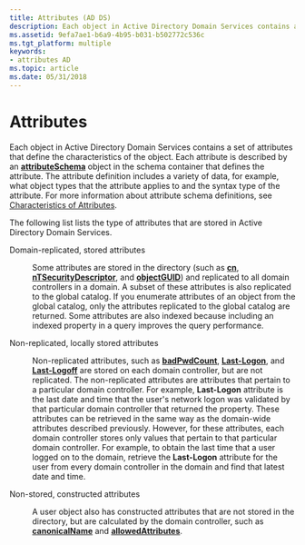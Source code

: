 ```yaml
---
title: Attributes (AD DS)
description: Each object in Active Directory Domain Services contains a set of attributes that define the characteristics of the object.
ms.assetid: 9efa7ae1-b6a9-4b95-b031-b502772c536c
ms.tgt_platform: multiple
keywords:
- attributes AD
ms.topic: article
ms.date: 05/31/2018
---
```


# Attributes

Each object in Active Directory Domain Services contains a set of attributes that define the characteristics of the object. Each attribute is described by an [**attributeSchema**](https://docs.microsoft.com/windows/desktop/ADSchema/c-attributeschema) object in the schema container that defines the attribute. The attribute definition includes a variety of data, for example, what object types that the attribute applies to and the syntax type of the attribute. For more information about attribute schema definitions, see [Characteristics of Attributes](characteristics-of-attributes.md).

The following list lists the type of attributes that are stored in Active Directory Domain Services.

<dl> <dt>

<span id="Domain-replicated__stored_attributes"></span><span id="domain-replicated__stored_attributes"></span><span id="DOMAIN-REPLICATED__STORED_ATTRIBUTES"></span>Domain-replicated, stored attributes
</dt> <dd>

Some attributes are stored in the directory (such as [**cn**](https://docs.microsoft.com/windows/desktop/ADSchema/a-cn), [**nTSecurityDescriptor**](https://docs.microsoft.com/windows/desktop/ADSchema/a-ntsecuritydescriptor), and [**objectGUID**](https://docs.microsoft.com/windows/desktop/ADSchema/a-objectguid)) and replicated to all domain controllers in a domain. A subset of these attributes is also replicated to the global catalog. If you enumerate attributes of an object from the global catalog, only the attributes replicated to the global catalog are returned. Some attributes are also indexed because including an indexed property in a query improves the query performance.

</dd> <dt>

<span id="Non-replicated__locally_stored_attributes"></span><span id="non-replicated__locally_stored_attributes"></span><span id="NON-REPLICATED__LOCALLY_STORED_ATTRIBUTES"></span>Non-replicated, locally stored attributes
</dt> <dd>

Non-replicated attributes, such as [**badPwdCount**](https://docs.microsoft.com/windows/desktop/ADSchema/a-badpwdcount), [**Last-Logon**](https://docs.microsoft.com/windows/desktop/ADSchema/a-lastlogon), and [**Last-Logoff**](https://docs.microsoft.com/windows/desktop/ADSchema/a-lastlogoff) are stored on each domain controller, but are not replicated. The non-replicated attributes are attributes that pertain to a particular domain controller. For example, **Last-Logon** attribute is the last date and time that the user's network logon was validated by that particular domain controller that returned the property. These attributes can be retrieved in the same way as the domain-wide attributes described previously. However, for these attributes, each domain controller stores only values that pertain to that particular domain controller. For example, to obtain the last time that a user logged on to the domain, retrieve the **Last-Logon** attribute for the user from every domain controller in the domain and find that latest date and time.

</dd> <dt>

<span id="Non-stored__constructed_attributes"></span><span id="non-stored__constructed_attributes"></span><span id="NON-STORED__CONSTRUCTED_ATTRIBUTES"></span>Non-stored, constructed attributes
</dt> <dd>

A user object also has constructed attributes that are not stored in the directory, but are calculated by the domain controller, such as [**canonicalName**](https://docs.microsoft.com/windows/desktop/ADSchema/a-canonicalname) and [**allowedAttributes**](https://docs.microsoft.com/windows/desktop/ADSchema/a-allowedattributes).

</dd> </dl>

 

 




